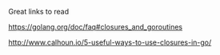 Great links to read

https://golang.org/doc/faq#closures_and_goroutines

http://www.calhoun.io/5-useful-ways-to-use-closures-in-go/
